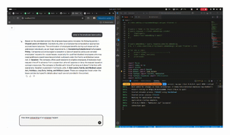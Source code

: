 

![Watch the Demo Video](https://github.com/siesto1elemento/Internal-employee-rag-chatbot/blob/master/docs/demo.gif)

